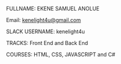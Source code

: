 FULLNAME: EKENE SAMUEL ANOLUE

Email: kenelight4u@gmail.com

SLACK USERNAME: kenelight4u

TRACKS: Front End and Back End

COURSES: HTML, CSS, JAVASCRIPT and C#